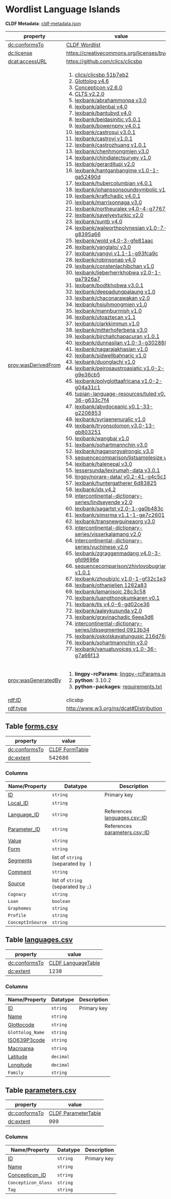 <a name="ds-cldfmetadatajson"> </a>

# Wordlist Language Islands

**CLDF Metadata**: [cldf-metadata.json](./cldf-metadata.json)

property | value
 --- | ---
[dc:conformsTo](http://purl.org/dc/terms/conformsTo) | [CLDF Wordlist](http://cldf.clld.org/v1.0/terms.rdf#Wordlist)
[dc:license](http://purl.org/dc/terms/license) | https://creativecommons.org/licenses/by/4.0/
[dcat:accessURL](http://www.w3.org/ns/dcat#accessURL) | https://github.com/clics/clicsbp
[prov:wasDerivedFrom](http://www.w3.org/ns/prov#wasDerivedFrom) | <ol><li><a href="https://github.com/clics/clicsbp/tree/51b7eb2">clics/clicsbp 51b7eb2</a></li><li><a href="https://github.com/glottolog/glottolog/tree/v4.6">Glottolog v4.6</a></li><li><a href="https://github.com/concepticon/concepticon-data/tree/v2.6.0">Concepticon v2.6.0</a></li><li><a href="https://github.com/cldf-clts/clts//tree/v2.2.0">CLTS v2.2.0</a></li><li><a href="https://github.com/lexibank/abrahammonpa/tree/v3.0">lexibank/abrahammonpa v3.0</a></li><li><a href="https://github.com/lexibank/allenbai/tree/v4.0">lexibank/allenbai v4.0</a></li><li><a href="https://github.com/lexibank/bantubvd/tree/v4.0">lexibank/bantubvd v4.0</a></li><li><a href="https://github.com/lexibank/beidasinitic/tree/v5.0.1">lexibank/beidasinitic v5.0.1</a></li><li><a href="https://github.com/lexibank/bowernpny/tree/v4.0.1">lexibank/bowernpny v4.0.1</a></li><li><a href="https://github.com/lexibank/castrosui/tree/v3.0.1">lexibank/castrosui v3.0.1</a></li><li><a href="https://github.com/lexibank/castroyi/tree/v1.0.1">lexibank/castroyi v1.0.1</a></li><li><a href="https://github.com/lexibank/castrozhuang/tree/v1.0.1">lexibank/castrozhuang v1.0.1</a></li><li><a href="https://github.com/lexibank/chenhmongmien/tree/v3.0">lexibank/chenhmongmien v3.0</a></li><li><a href="https://github.com/lexibank/chindialectsurvey/tree/v1.0">lexibank/chindialectsurvey v1.0</a></li><li><a href="https://github.com/lexibank/gerarditupi/tree/v2.0">lexibank/gerarditupi v2.0</a></li><li><a href="https://github.com/lexibank/hantganbangime/tree/a52490d">lexibank/hantganbangime v1.0-1-ga52490d</a></li><li><a href="https://github.com/lexibank/hubercolumbian/tree/v4.0.1">lexibank/hubercolumbian v4.0.1</a></li><li><a href="https://github.com/lexibank/johanssonsoundsymbolic/tree/v1.0">lexibank/johanssonsoundsymbolic v1.0</a></li><li><a href="https://github.com/lexibank/kraftchadic/tree/v4.0.1">lexibank/kraftchadic v4.0.1</a></li><li><a href="https://github.com/lexibank/marrisonnaga/tree/v3.0">lexibank/marrisonnaga v3.0</a></li><li><a href="https://github.com/lexibank/northeuralex/tree/7767d83">lexibank/northeuralex v4.0-4-g7767d83</a></li><li><a href="https://github.com/lexibank/savelyevturkic/tree/v2.0">lexibank/savelyevturkic v2.0</a></li><li><a href="https://github.com/lexibank/suntb/tree/v4.0">lexibank/suntb v4.0</a></li><li><a href="https://github.com/lexibank/walworthpolynesian/tree/8395a66">lexibank/walworthpolynesian v1.0-7-g8395a66</a></li><li><a href="https://github.com/lexibank/wold/tree/fe81aac">lexibank/wold v4.0-3-gfe81aac</a></li><li><a href="https://github.com/lexibank/yanglalo//tree/v3.0">lexibank/yanglalo/ v3.0</a></li><li><a href="https://github.com/lexibank/yangyi/tree/93fca9c">lexibank/yangyi v1.1-1-g93fca9c</a></li><li><a href="https://github.com/lexibank/robinsonap/tree/v4.0">lexibank/robinsonap v4.0</a></li><li><a href="https://github.com/lexibank/constenlachibchan/tree/v1.0">lexibank/constenlachibchan v1.0</a></li><li><a href="https://github.com/lexibank/lieberherrkhobwa/tree/a7926a7">lexibank/lieberherrkhobwa v2.0-1-ga7926a7</a></li><li><a href="https://github.com/lexibank/bodtkhobwa/tree/v3.0.1">lexibank/bodtkhobwa v3.0.1</a></li><li><a href="https://github.com/lexibank/deepadungpalaung/tree/v1.0">lexibank/deepadungpalaung v1.0</a></li><li><a href="https://github.com/lexibank/chaconarawakan/tree/v2.0">lexibank/chaconarawakan v2.0</a></li><li><a href="https://github.com/lexibank/hsiuhmongmien/tree/v1.0">lexibank/hsiuhmongmien v1.0</a></li><li><a href="https://github.com/lexibank/mannburmish/tree/v1.0">lexibank/mannburmish v1.0</a></li><li><a href="https://github.com/lexibank/utoaztecan/tree/v1.1">lexibank/utoaztecan v1.1</a></li><li><a href="https://github.com/lexibank/clarkkimmun/tree/v1.0">lexibank/clarkkimmun v1.0</a></li><li><a href="https://github.com/lexibank/mitterhoferbena/tree/v3.0">lexibank/mitterhoferbena v3.0</a></li><li><a href="https://github.com/lexibank/birchallchapacuran/tree/v1.0.1">lexibank/birchallchapacuran v1.0.1</a></li><li><a href="https://github.com/lexibank/dunnaslian/tree/3028885">lexibank/dunnaslian v1.0-3-g3028885</a></li><li><a href="https://github.com/lexibank/nagarajakhasian/tree/v1.0">lexibank/nagarajakhasian v1.0</a></li><li><a href="https://github.com/lexibank/sidwellbahnaric/tree/v1.0">lexibank/sidwellbahnaric v1.0</a></li><li><a href="https://github.com/lexibank/duonglachi/tree/v1.0">lexibank/duonglachi v1.0</a></li><li><a href="https://github.com/lexibank/peirosaustroasiatic/tree/9e36cb5">lexibank/peirosaustroasiatic v1.0-2-g9e36cb5</a></li><li><a href="https://github.com/lexibank/polyglottaafricana/tree/04a31c1">lexibank/polyglottaafricana v1.0-2-g04a31c1</a></li><li><a href="https://github.com/tupian-language-resources/tuled/tree/633c7f4">tupian-language-resources/tuled v0.11-36-g633c7f4</a></li><li><a href="https://github.com/lexibank/abvdoceanic/tree/2206853">lexibank/abvdoceanic v0.1-33-g2206853</a></li><li><a href="https://github.com/lexibank/syrjaenenuralic/tree/v1.0">lexibank/syrjaenenuralic v1.0</a></li><li><a href="https://github.com/lexibank/tryonsolomon/tree/b803251">lexibank/tryonsolomon v3.0-13-gb803251</a></li><li><a href="https://github.com/lexibank/wangbai/tree/v1.0">lexibank/wangbai v1.0</a></li><li><a href="https://github.com/lexibank/sohartmannchin/tree/v3.0">lexibank/sohartmannchin v3.0</a></li><li><a href="https://github.com/lexibank/naganorgyalrongic/tree/v3.0">lexibank/naganorgyalrongic v3.0</a></li><li><a href="https://github.com/sequencecomparison/listsamplesize/tree/v1.0">sequencecomparison/listsamplesize v1.0</a></li><li><a href="https://github.com/lexibank/halenepal/tree/v3.0">lexibank/halenepal v3.0</a></li><li><a href="https://github.com/lessersunda/lexirumah-data/tree/v3.0.1">lessersunda/lexirumah-data v3.0.1</a></li><li><a href="https://github.com/lingpy/norare-data//tree/4c5c179">lingpy/norare-data/ v0.2-41-g4c5c179</a></li><li><a href="https://github.com/lexibank/huntergatherer/tree/6d83825">lexibank/huntergatherer 6d83825</a></li><li><a href="https://github.com/lexibank/ids/tree/v4.2">lexibank/ids v4.2</a></li><li><a href="https://github.com/intercontinental-dictionary-series/lindseyende/tree/v2.0">intercontinental-dictionary-series/lindseyende v2.0</a></li><li><a href="https://github.com/lexibank/sagartst/tree/a0b483c">lexibank/sagartst v2.0-1-ga0b483c</a></li><li><a href="https://github.com/lexibank/simsrma/tree/e7c2601">lexibank/simsrma v1.1-1-ge7c2601</a></li><li><a href="https://github.com/lexibank/transnewguineaorg/tree/v3.0">lexibank/transnewguineaorg v3.0</a></li><li><a href="https://github.com/intercontinental-dictionary-series/visserkalamang/tree/v2.0">intercontinental-dictionary-series/visserkalamang v2.0</a></li><li><a href="https://github.com/intercontinental-dictionary-series/yuchinese/tree/v2.0">intercontinental-dictionary-series/yuchinese v2.0</a></li><li><a href="https://github.com/lexibank/zgraggenmadang/tree/fd9696e">lexibank/zgraggenmadang v4.0-3-gfd9696e</a></li><li><a href="https://github.com/sequencecomparison/zhivlovobugrian/tree/v1.0.1">sequencecomparison/zhivlovobugrian v1.0.1</a></li><li><a href="https://github.com/lexibank/zhoubizic/tree/f32c1e3">lexibank/zhoubizic v1.0-1-gf32c1e3</a></li><li><a href="https://github.com/lexibank/othanieljen/tree/1262a83">lexibank/othanieljen 1262a83</a></li><li><a href="https://github.com/lexibank/lamanisoic/tree/28c3c58">lexibank/lamanisoic 28c3c58</a></li><li><a href="https://github.com/lexibank/luangthongkumkaren/tree/v0.1">lexibank/luangthongkumkaren v0.1</a></li><li><a href="https://github.com/lexibank/tls/tree/d02ce36">lexibank/tls v4.0-6-gd02ce36</a></li><li><a href="https://github.com/lexibank/aaleykusunda/tree/v2.0">lexibank/aaleykusunda v2.0</a></li><li><a href="https://github.com/lexibank/gravinachadic/tree/6eea3d6">lexibank/gravinachadic 6eea3d6</a></li><li><a href="https://github.com/intercontinental-dictionary-series/idssegmented/tree/0913b34">intercontinental-dictionary-series/idssegmented 0913b34</a></li><li><a href="https://github.com/lexibank/oskolskayatungusic/tree/216d768">lexibank/oskolskayatungusic 216d768</a></li><li><a href="https://github.com/lexibank/sohartmannchin/tree/v3.0">lexibank/sohartmannchin v3.0</a></li><li><a href="https://github.com/lexibank/vanuatuvoices/tree/7a66f13">lexibank/vanuatuvoices v1.0-36-g7a66f13</a></li></ol>
[prov:wasGeneratedBy](http://www.w3.org/ns/prov#wasGeneratedBy) | <ol><li><strong>lingpy-rcParams</strong>: <a href="./lingpy-rcParams.json">lingpy-rcParams.json</a></li><li><strong>python</strong>: 3.10.2</li><li><strong>python-packages</strong>: <a href="./requirements.txt">requirements.txt</a></li></ol>
[rdf:ID](http://www.w3.org/1999/02/22-rdf-syntax-ns#ID) | clicsbp
[rdf:type](http://www.w3.org/1999/02/22-rdf-syntax-ns#type) | http://www.w3.org/ns/dcat#Distribution


## <a name="table-formscsv"></a>Table [forms.csv](./forms.csv)

property | value
 --- | ---
[dc:conformsTo](http://purl.org/dc/terms/conformsTo) | [CLDF FormTable](http://cldf.clld.org/v1.0/terms.rdf#FormTable)
[dc:extent](http://purl.org/dc/terms/extent) | 542686


### Columns

Name/Property | Datatype | Description
 --- | --- | --- 
[ID](http://cldf.clld.org/v1.0/terms.rdf#id) | `string` | Primary key
[Local_ID](http://purl.org/dc/terms/identifier) | `string` | 
[Language_ID](http://cldf.clld.org/v1.0/terms.rdf#languageReference) | `string` | References [languages.csv::ID](#table-languagescsv)
[Parameter_ID](http://cldf.clld.org/v1.0/terms.rdf#parameterReference) | `string` | References [parameters.csv::ID](#table-parameterscsv)
[Value](http://cldf.clld.org/v1.0/terms.rdf#value) | `string` | 
[Form](http://cldf.clld.org/v1.0/terms.rdf#form) | `string` | 
[Segments](http://cldf.clld.org/v1.0/terms.rdf#segments) | list of `string` (separated by ` `) | 
[Comment](http://cldf.clld.org/v1.0/terms.rdf#comment) | `string` | 
[Source](http://cldf.clld.org/v1.0/terms.rdf#source) | list of `string` (separated by `;`) | 
`Cognacy` | `string` | 
`Loan` | `boolean` | 
`Graphemes` | `string` | 
`Profile` | `string` | 
`ConceptInSource` | `string` | 

## <a name="table-languagescsv"></a>Table [languages.csv](./languages.csv)

property | value
 --- | ---
[dc:conformsTo](http://purl.org/dc/terms/conformsTo) | [CLDF LanguageTable](http://cldf.clld.org/v1.0/terms.rdf#LanguageTable)
[dc:extent](http://purl.org/dc/terms/extent) | 1238


### Columns

Name/Property | Datatype | Description
 --- | --- | --- 
[ID](http://cldf.clld.org/v1.0/terms.rdf#id) | `string` | Primary key
[Name](http://cldf.clld.org/v1.0/terms.rdf#name) | `string` | 
[Glottocode](http://cldf.clld.org/v1.0/terms.rdf#glottocode) | `string` | 
`Glottolog_Name` | `string` | 
[ISO639P3code](http://cldf.clld.org/v1.0/terms.rdf#iso639P3code) | `string` | 
[Macroarea](http://cldf.clld.org/v1.0/terms.rdf#macroarea) | `string` | 
[Latitude](http://cldf.clld.org/v1.0/terms.rdf#latitude) | `decimal` | 
[Longitude](http://cldf.clld.org/v1.0/terms.rdf#longitude) | `decimal` | 
`Family` | `string` | 

## <a name="table-parameterscsv"></a>Table [parameters.csv](./parameters.csv)

property | value
 --- | ---
[dc:conformsTo](http://purl.org/dc/terms/conformsTo) | [CLDF ParameterTable](http://cldf.clld.org/v1.0/terms.rdf#ParameterTable)
[dc:extent](http://purl.org/dc/terms/extent) | 999


### Columns

Name/Property | Datatype | Description
 --- | --- | --- 
[ID](http://cldf.clld.org/v1.0/terms.rdf#id) | `string` | Primary key
[Name](http://cldf.clld.org/v1.0/terms.rdf#name) | `string` | 
[Concepticon_ID](http://cldf.clld.org/v1.0/terms.rdf#concepticonReference) | `string` | 
`Concepticon_Gloss` | `string` | 
`Tag` | `string` | 

